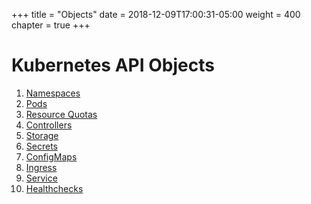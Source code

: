 +++
title = "Objects"
date = 2018-12-09T17:00:31-05:00
weight = 400
chapter = true
+++

# Kubernetes API Objects

1. [Namespaces](/kubernetes/objects/namespaces)
2. [Pods](/kubernetes/objects/pods)
3. [Resource Quotas](/kubernetes/objects/resource-quotas)
4. [Controllers](/kubernetes/objects/controllers)
5. [Storage](/kubernetes/objects/storage)
6. [Secrets](/kubernetes/objects/secrets)
7. [ConfigMaps](/kubernetes/objects/configmaps)
8. [Ingress](/kubernetes/objects/ingress)
9. [Service](/kubernetes/objects/services)
10. [Healthchecks](/kubernetes/objects/healthchecks)